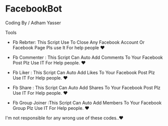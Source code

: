 # FacebookBot

Coding By / Adham Yasser

Tools

* Fb Rebrter: This Script Use To Close Any Facebook Account Or Facebook Page Pls use It For help people ♥

* Fb Commenter : This Script Can Auto Add Comments To Your Facebook Post Plz Use IT For Help people. ♥

* Fb Liker : This Script Can Auto Add Likes To Your Facebook Post Plz Use IT For Help people. ♥

* Fb Share : This Script Can Auto Add Shares To Your Facebook Post Plz Use IT For Help people. ♥

* Fb Group Joiner :This Script Can Auto Add Members To Your Facebook Group Plz Use IT For Help people. ♥

I'm not responsible for any wrong use of these codes..♥

